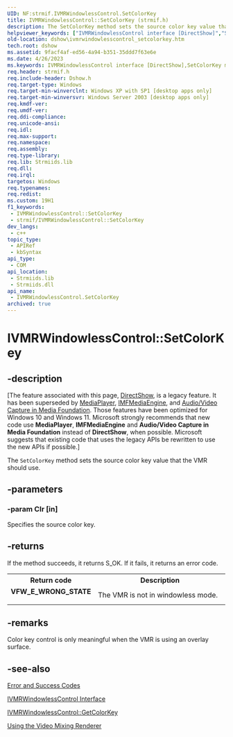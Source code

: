 ```yaml
---
UID: NF:strmif.IVMRWindowlessControl.SetColorKey
title: IVMRWindowlessControl::SetColorKey (strmif.h)
description: The SetColorKey method sets the source color key value that the VMR should use.
helpviewer_keywords: ["IVMRWindowlessControl interface [DirectShow]","SetColorKey method","IVMRWindowlessControl.SetColorKey","IVMRWindowlessControl::SetColorKey","IVMRWindowlessControlSetColorKey","SetColorKey","SetColorKey method [DirectShow]","SetColorKey method [DirectShow]","IVMRWindowlessControl interface","dshow.ivmrwindowlesscontrol_setcolorkey","strmif/IVMRWindowlessControl::SetColorKey"]
old-location: dshow\ivmrwindowlesscontrol_setcolorkey.htm
tech.root: dshow
ms.assetid: 9facf4af-ed56-4a94-b351-35ddd7f63e6e
ms.date: 4/26/2023
ms.keywords: IVMRWindowlessControl interface [DirectShow],SetColorKey method, IVMRWindowlessControl.SetColorKey, IVMRWindowlessControl::SetColorKey, IVMRWindowlessControlSetColorKey, SetColorKey, SetColorKey method [DirectShow], SetColorKey method [DirectShow],IVMRWindowlessControl interface, dshow.ivmrwindowlesscontrol_setcolorkey, strmif/IVMRWindowlessControl::SetColorKey
req.header: strmif.h
req.include-header: Dshow.h
req.target-type: Windows
req.target-min-winverclnt: Windows XP with SP1 [desktop apps only]
req.target-min-winversvr: Windows Server 2003 [desktop apps only]
req.kmdf-ver: 
req.umdf-ver: 
req.ddi-compliance: 
req.unicode-ansi: 
req.idl: 
req.max-support: 
req.namespace: 
req.assembly: 
req.type-library: 
req.lib: Strmiids.lib
req.dll: 
req.irql: 
targetos: Windows
req.typenames: 
req.redist: 
ms.custom: 19H1
f1_keywords:
 - IVMRWindowlessControl::SetColorKey
 - strmif/IVMRWindowlessControl::SetColorKey
dev_langs:
 - c++
topic_type:
 - APIRef
 - kbSyntax
api_type:
 - COM
api_location:
 - Strmiids.lib
 - Strmiids.dll
api_name:
 - IVMRWindowlessControl.SetColorKey
archived: true
---
```


# IVMRWindowlessControl::SetColorKey


## -description

\[The feature associated with this page, [DirectShow](/windows/win32/directshow/directshow), is a legacy feature. It has been superseded by [MediaPlayer](/uwp/api/Windows.Media.Playback.MediaPlayer), [IMFMediaEngine](/windows/win32/api/mfmediaengine/nn-mfmediaengine-imfmediaengine), and [Audio/Video Capture in Media Foundation](/windows/win32/medfound/audio-video-capture-in-media-foundation). Those features have been optimized for Windows 10 and Windows 11. Microsoft strongly recommends that new code use **MediaPlayer**, **IMFMediaEngine** and **Audio/Video Capture in Media Foundation** instead of **DirectShow**, when possible. Microsoft suggests that existing code that uses the legacy APIs be rewritten to use the new APIs if possible.\]

The <code>SetColorKey</code> method sets the source color key value that the VMR should use.

## -parameters

### -param Clr [in]

Specifies the source color key.

## -returns

If the method succeeds, it returns S_OK. If it fails, it returns an error code.

<table>
<tr>
<th>Return code</th>
<th>Description</th>
</tr>
<tr>
<td width="40%">
<dl>
<dt><b>VFW_E_WRONG_STATE</b></dt>
</dl>
</td>
<td width="60%">
The VMR is not in windowless mode.

</td>
</tr>
</table>

## -remarks

Color key control is only meaningful when the VMR is using an overlay surface.

## -see-also

<a href="/windows/desktop/DirectShow/error-and-success-codes">Error and Success Codes</a>



<a href="/windows/desktop/api/strmif/nn-strmif-ivmrwindowlesscontrol">IVMRWindowlessControl Interface</a>



<a href="/windows/desktop/api/strmif/nf-strmif-ivmrwindowlesscontrol-getcolorkey">IVMRWindowlessControl::GetColorKey</a>



<a href="/windows/desktop/DirectShow/using-the-video-mixing-renderer">Using the Video Mixing Renderer</a>